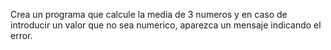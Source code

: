 Crea un programa que calcule la media de 3 numeros y en caso de introducir un valor que no sea numerico, aparezca un mensaje indicando el error.